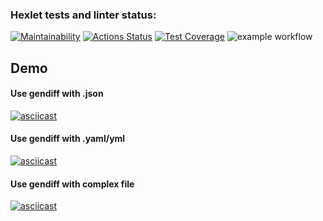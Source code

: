 ### Hexlet tests and linter status:
[![Maintainability](https://api.codeclimate.com/v1/badges/aefe9278193b1024f81d/maintainability)](https://codeclimate.com/github/Ulanof-code/python-project-lvl2/maintainability)
[![Actions Status](https://github.com/Ulanof-code/python-project-lvl2/workflows/hexlet-check/badge.svg)](https://github.com/Ulanof-code/python-project-lvl2/actions)
[![Test Coverage](https://api.codeclimate.com/v1/badges/aefe9278193b1024f81d/test_coverage)](https://codeclimate.com/github/Ulanof-code/python-project-lvl2/test_coverage)
![example workflow](https://github.com/Ulanof-code/python-project-lvl2/actions/workflows/python-package.yml/badge.svg)



## Demo
#### Use gendiff with .json
[![asciicast](https://asciinema.org/a/5EfoOtegxAWJANw0tZDJbIBFP.svg)](https://asciinema.org/a/5EfoOtegxAWJANw0tZDJbIBFP)

#### Use gendiff with .yaml/yml
[![asciicast](https://asciinema.org/a/zPWO8fZSGa6jgboon4lt5giZR.svg)](https://asciinema.org/a/zPWO8fZSGa6jgboon4lt5giZR)

#### Use gendiff with complex file
[![asciicast](https://asciinema.org/a/s9nHXUkumaLuGu7mw3ENU33gR.svg)](https://asciinema.org/a/s9nHXUkumaLuGu7mw3ENU33gR)